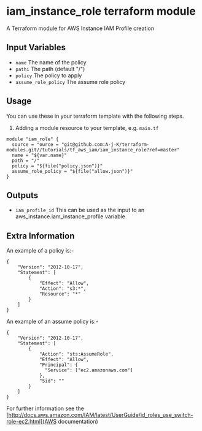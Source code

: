 iam_instance_role terraform module
============================

A Terraform module for AWS Instance IAM Profile creation


Input Variables
---------------

- `name` The name of the policy
- `pathi` The path (default "/")
- `policy` The policy to apply
- `assume_role_policy` The assume role policy

Usage
-----

You can use these in your terraform template with the following steps.

1. Adding a module resource to your template, e.g. `main.tf`

```
module "iam_role" {
  source = "ource = "git@github.com:A-j-K/terraform-modules.git//tutorials/tf_aws_iam/iam_instance_role?ref=master"
  name = "${var.name}"
  path = "/"
  policy = "${file("policy.json")}"
  assume_role_policy = "${file("allow.json")}"
}
```

Outputs
-------

- `iam_profile_id` This can be used as the input to an aws_instance.iam_instance_profile variable

Extra Information
-----------------

An example of a policy is:-

```
{
    "Version": "2012-10-17",
    "Statement": [
        {
            "Effect": "Allow",
            "Action": "s3:*",
            "Resource": "*"
        }
    ]
}
```

An example of an assume policy is:-

```
{
    "Version": "2012-10-17",
    "Statement": [
        {
            "Action": "sts:AssumeRole",
            "Effect": "Allow",
            "Principal": {
              "Service": ["ec2.amazonaws.com"]
            },
            "Sid": ""
        }
    ]
}
```

For further information see the [http://docs.aws.amazon.com/IAM/latest/UserGuide/id_roles_use_switch-role-ec2.html](AWS documentation)

